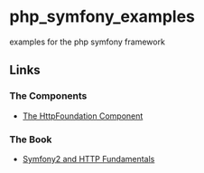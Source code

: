 php_symfony_examples
====================

examples for the php symfony framework

## Links

### The Components
* [The HttpFoundation Component](http://symfony.com/doc/current/components/http_foundation/introduction.html)

### The Book
* [Symfony2 and HTTP Fundamentals](http://symfony.com/doc/current/book/http_fundamentals.html#book-fundamentals-attributes)
